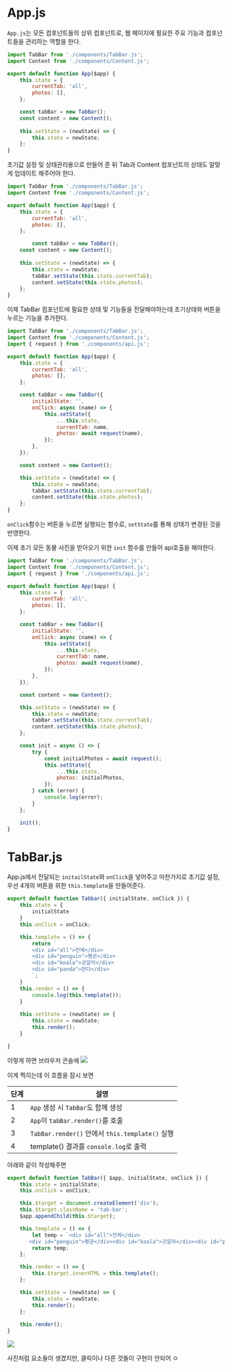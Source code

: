 
# App.js

`App.js`는 모든 컴포넌트들의 상위 컴포넌트로, 웹 페이지에 필요한 주요 기능과 컴포넌트들을 관리하는 역할을 한다.

```js
import TabBar from './components/TabBar.js';
import Content from './components/Content.js';

export default function App($app) {
    this.state = {
        currentTab: 'all',
        photos: [],
    };

    const tabBar = new TabBar();
    const content = new Content();
    
    this.setState = (newState) => {
        this.state = newState;
    };
}
```

초기값 설정 및 상태관리용으로 만들어 준 뒤
Tab과 Content 컴포넌트의 상태도 알맞게 업데이트 해주어야 한다.
```js
import TabBar from './components/TabBar.js';
import Content from './components/Content.js';

export default function App($app) {
    this.state = {
        currentTab: 'all',
        photos: [],
    };

		const tabBar = new TabBar();
    const content = new Content();
    
    this.setState = (newState) => {
        this.state = newState;
        tabBar.setState(this.state.currentTab);
        content.setState(this.state.photos);
    };
}
```

이제 TabBar 컴포넌트에 필요한 상태 및 기능들을 전달해야하는데
초기상태와 버튼을 누르는 기능을 추가한다.
```js
import TabBar from './components/TabBar.js';
import Content from './components/Content.js';
import { request } from './components/api.js';

export default function App($app) {
    this.state = {
        currentTab: 'all',
        photos: [],
    };

    const tabBar = new TabBar({
        initialState: '',
        onClick: async (name) => {
            this.setState({
                ...this.state,
                currentTab: name,
                photos: await request(name),
            });
        },
    });

    const content = new Content();

    this.setState = (newState) => {
        this.state = newState;
        tabBar.setState(this.state.currentTab);
        content.setState(this.state.photos);
    };
}
```

`onClick`함수는 버튼을 누르면 실행되는 함수로, `setState`를 통해 상태가 변경된 것을 반영한다.

이제 초기 모든 동물 사진을 받아오기 위한 `init` 함수를 만들어 api호출을 해야한다.
```js
import TabBar from './components/TabBar.js';
import Content from './components/Content.js';
import { request } from './components/api.js';

export default function App($app) {
    this.state = {
        currentTab: 'all',
        photos: [],
    };

    const tabBar = new TabBar({
        initialState: '',
        onClick: async (name) => {
            this.setState({
                ...this.state,
                currentTab: name,
                photos: await request(name),
            });
        },
    });

    const content = new Content();

    this.setState = (newState) => {
        this.state = newState;
        tabBar.setState(this.state.currentTab);
        content.setState(this.state.photos);
    };

    const init = async () => {
        try {
            const initialPhotos = await request();
            this.setState({
                ...this.state,
                photos: initialPhotos,
            });
        } catch (error) {
            console.log(error);
        }
    };

    init();
}
```

# TabBar.js

App.js에서 전달되는 `initailState`와 `onClick`을 넣어주고
마찬가지로 초기값 설정, 우선 4개의 버튼을 위한 `this.template`을 만들어준다.

```js
export default function Tabbar({ initialState, onClick }) { 
    this.state = {
        initialState
    }
    this.onClick = onClick;

    this.template = () => {
        return `
        <div id="all">전체</div>
        <div id="penguin">펭귄</div>
        <div id="koala">코알라</div>
        <div id="panda">판다</div>
        `;
    }
    this.render = () => {
        console.log(this.template());
    }
    
    this.setState = (newState) => {
        this.state = newState;
        this.render();
    }

}
```

이렇게 하면 브라우저 콘솔에
![](https://i.imgur.com/GUYVOCS.png)

이게 찍히는데 이 흐름을 잠시 보면

| 단계  | 설명                                         |
| --- | ------------------------------------------ |
| 1   | `App` 생성 시 `TabBar`도 함께 생성                 |
| 2   | `App`이 `tabBar.render()`를 호출               |
| 3   | `TabBar.render()` 안에서 `this.template()` 실행 |
| 4   | template() 결과를 `console.log`로 출력           |

아래와 같이 작성해주면 
```js
export default function TabBar({ $app, initialState, onClick }) {
    this.state = initialState;
    this.onClick = onClick;

    this.$target = document.createElement('div');
    this.$target.className = 'tab-bar';
    $app.appendChild(this.$target);

    this.template = () => {
        let temp = `<div id="all">전체</div>
       <div id="penguin">펭귄</div><div id="koala">코알라</div><div id="panda">판다</div>`;
        return temp;
    };

    this.render = () => {
        this.$target.innerHTML = this.template();
    };

    this.setState = (newState) => {
        this.state = newState;
        this.render();
    };
    
    this.render();
}
```

![](https://i.imgur.com/DpprtXY.png)

사진처럼 요소들이 생겼지만, 클릭이나 다른 것들이 구현이 안되어 ㅇ